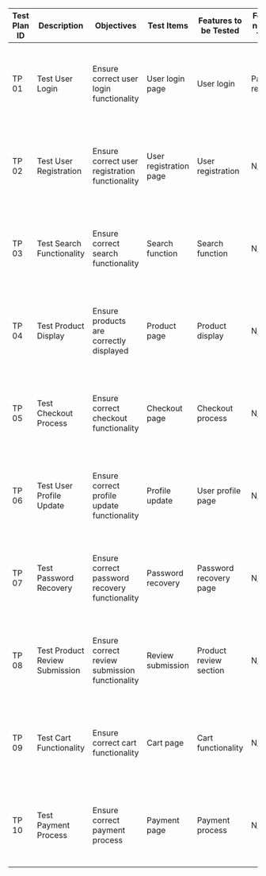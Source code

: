 | Test Plan ID | Description | Objectives | Test Items | Features to be Tested | Features not to be Tested | Test Techniques | Testing Tasks | Test Deliverables |
|--------------|-------------|------------|------------|-----------------------|---------------------------|-----------------|---------------|-------------------|
| TP 01   | Test User Login | Ensure correct user login functionality | User login page | User login | Password recovery | Boundary Value Analysis, Equivalence Partitioning | Prepare test cases, Execute test cases, Log defects | Test cases, Test data, Defect report |
| TP 02   | Test User Registration | Ensure correct user registration functionality | User registration page | User registration | N/A | Boundary Value Analysis, Equivalence Partitioning | Prepare test cases, Execute test cases, Log defects | Test cases, Test data, Defect report |
| TP 03   | Test Search Functionality | Ensure correct search functionality | Search function | Search function | N/A | Boundary Value Analysis, Equivalence Partitioning | Prepare test cases, Execute test cases, Log defects | Test cases, Test data, Defect report |
| TP 04   | Test Product Display | Ensure products are correctly displayed | Product page | Product display | N/A | Boundary Value Analysis, Equivalence Partitioning | Prepare test cases, Execute test cases, Log defects | Test cases, Test data, Defect report |
| TP 05   | Test Checkout Process | Ensure correct checkout functionality | Checkout page | Checkout process | N/A | Boundary Value Analysis, Equivalence Partitioning | Prepare test cases, Execute test cases, Log defects | Test cases, Test data, Defect report |
| TP 06   | Test User Profile Update | Ensure correct profile update functionality | Profile update | User profile page | N/A | Boundary Value Analysis, Equivalence Partitioning | Prepare test cases, Execute test cases, Log defects | Test cases, Test data, Defect report |
| TP 07   | Test Password Recovery | Ensure correct password recovery functionality | Password recovery | Password recovery page | N/A | Boundary Value Analysis, Equivalence Partitioning | Prepare test cases, Execute test cases, Log defects | Test cases, Test data, Defect report |
| TP 08   | Test Product Review Submission | Ensure correct review submission functionality | Review submission | Product review section | N/A | Boundary Value Analysis, Equivalence Partitioning | Prepare test cases, Execute test cases, Log defects | Test cases, Test data, Defect report |
| TP 09   | Test Cart Functionality | Ensure correct cart functionality | Cart page | Cart functionality | N/A | Boundary Value Analysis, Equivalence Partitioning | Prepare test cases, Execute test cases, Log defects | Test cases, Test data, Defect report |
| TP 10   | Test Payment Process | Ensure correct payment process | Payment page | Payment process | N/A | Boundary Value Analysis, Equivalence Partitioning | Prepare test cases, Execute test cases, Log defects | Test cases, Test data, Defect report |
